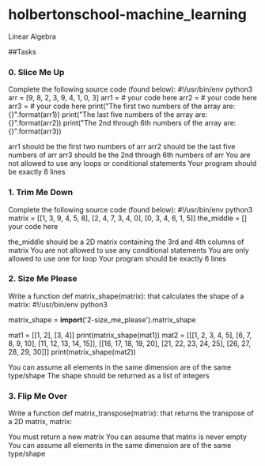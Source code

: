 # holbertonschool-machine_learning
Linear Algebra

##Tasks
### 0. Slice Me Up
Complete the following source code (found below):
#!/usr/bin/env python3
arr = [9, 8, 2, 3, 9, 4, 1, 0, 3]
arr1 =  # your code here
arr2 =  # your code here
arr3 =  # your code here
print("The first two numbers of the array are: {}".format(arr1))
print("The last five numbers of the array are: {}".format(arr2))
print("The 2nd through 6th numbers of the array are: {}".format(arr3))

arr1 should be the first two numbers of arr
arr2 should be the last five numbers of arr
arr3 should be the 2nd through 6th numbers of arr
You are not allowed to use any loops or conditional statements
Your program should be exactly 8 lines
### 1. Trim Me Down
Complete the following source code (found below):
#!/usr/bin/env python3
matrix = [[1, 3, 9, 4, 5, 8], [2, 4, 7, 3, 4, 0], [0, 3, 4, 6, 1, 5]]
the_middle = []
your code here

the_middle should be a 2D matrix containing the 3rd and 4th columns of matrix
You are not allowed to use any conditional statements
You are only allowed to use one for loop
Your program should be exactly 6 lines

### 2. Size Me Please
Write a function def matrix_shape(matrix): that calculates the shape of a matrix:
#!/usr/bin/env python3

matrix_shape = __import__('2-size_me_please').matrix_shape

mat1 = [[1, 2], [3, 4]]
print(matrix_shape(mat1))
mat2 = [[[1, 2, 3, 4, 5], [6, 7, 8, 9, 10], [11, 12, 13, 14, 15]],
        [[16, 17, 18, 19, 20], [21, 22, 23, 24, 25], [26, 27, 28, 29, 30]]]
print(matrix_shape(mat2))

You can assume all elements in the same dimension are of the same type/shape
The shape should be returned as a list of integers

### 3. Flip Me Over
Write a function def matrix_transpose(matrix): that returns the transpose of a 2D matrix, matrix:

You must return a new matrix
You can assume that matrix is never empty
You can assume all elements in the same dimension are of the same type/shape


